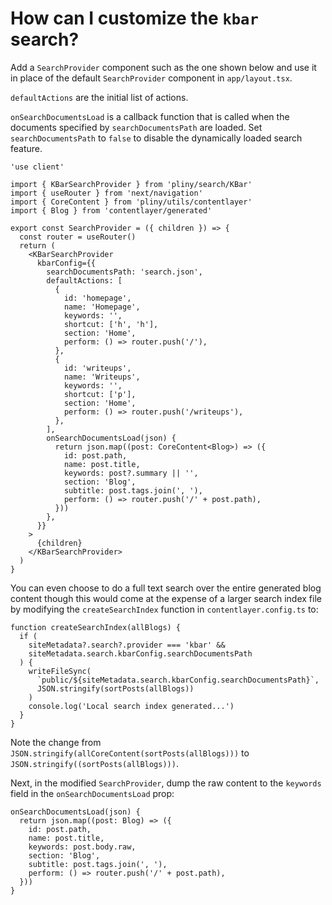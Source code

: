 # How can I customize the `kbar` search?

Add a `SearchProvider` component such as the one shown below and use it in place of the default `SearchProvider` component in `app/layout.tsx`.

`defaultActions` are the initial list of actions.

`onSearchDocumentsLoad` is a callback function that is called when the documents specified by `searchDocumentsPath` are loaded. Set `searchDocumentsPath` to `false` to disable the dynamically loaded search feature.

```tsx
'use client'

import { KBarSearchProvider } from 'pliny/search/KBar'
import { useRouter } from 'next/navigation'
import { CoreContent } from 'pliny/utils/contentlayer'
import { Blog } from 'contentlayer/generated'

export const SearchProvider = ({ children }) => {
  const router = useRouter()
  return (
    <KBarSearchProvider
      kbarConfig={{
        searchDocumentsPath: 'search.json',
        defaultActions: [
          {
            id: 'homepage',
            name: 'Homepage',
            keywords: '',
            shortcut: ['h', 'h'],
            section: 'Home',
            perform: () => router.push('/'),
          },
          {
            id: 'writeups',
            name: 'Writeups',
            keywords: '',
            shortcut: ['p'],
            section: 'Home',
            perform: () => router.push('/writeups'),
          },
        ],
        onSearchDocumentsLoad(json) {
          return json.map((post: CoreContent<Blog>) => ({
            id: post.path,
            name: post.title,
            keywords: post?.summary || '',
            section: 'Blog',
            subtitle: post.tags.join(', '),
            perform: () => router.push('/' + post.path),
          }))
        },
      }}
    >
      {children}
    </KBarSearchProvider>
  )
}
```

You can even choose to do a full text search over the entire generated blog content though this would come at the expense of a larger search index file by modifying the `createSearchIndex` function in `contentlayer.config.ts` to:

```tsx
function createSearchIndex(allBlogs) {
  if (
    siteMetadata?.search?.provider === 'kbar' &&
    siteMetadata.search.kbarConfig.searchDocumentsPath
  ) {
    writeFileSync(
      `public/${siteMetadata.search.kbarConfig.searchDocumentsPath}`,
      JSON.stringify(sortPosts(allBlogs))
    )
    console.log('Local search index generated...')
  }
}
```

Note the change from `JSON.stringify(allCoreContent(sortPosts(allBlogs)))` to `JSON.stringify((sortPosts(allBlogs)))`.

Next, in the modified `SearchProvider`, dump the raw content to the `keywords` field in the `onSearchDocumentsLoad` prop:

```tsx
onSearchDocumentsLoad(json) {
  return json.map((post: Blog) => ({
    id: post.path,
    name: post.title,
    keywords: post.body.raw,
    section: 'Blog',
    subtitle: post.tags.join(', '),
    perform: () => router.push('/' + post.path),
  }))
}
```
